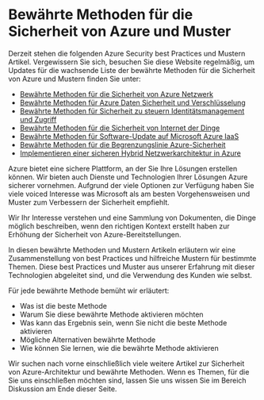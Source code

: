 <properties
   pageTitle="Bewährte Methoden für die Sicherheit von Azure und Muster | Microsoft Azure"
   description="Der Artikel enthält eine Einleitung zur Azure bewährte Methoden für Sicherheit und Muster und einer curated Liste best Practices für verschiedene Azure Ressourcen Sicherheit."
   services="azure-security"
   documentationCenter="na"
   authors="TomShinder"
   manager="MBaldwin"
   editor="TomSh"/>

<tags
   ms.service="security"
   ms.devlang="na"
   ms.topic="article"
   ms.tgt_pltfrm="na"
   ms.workload="na"
   ms.date="09/16/2016"
   ms.author="terrylan"/>

# <a name="azure-security-best-practices-and-patterns"></a>Bewährte Methoden für die Sicherheit von Azure und Muster

Derzeit stehen die folgenden Azure Security best Practices und Mustern Artikel. Vergewissern Sie sich, besuchen Sie diese Website regelmäßig, um Updates für die wachsende Liste der bewährte Methoden für die Sicherheit von Azure und Mustern finden Sie unter:  

- [Bewährte Methoden für die Sicherheit von Azure Netzwerk](azure-security-network-security-best-practices.md)
- [Bewährte Methoden für Azure Daten Sicherheit und Verschlüsselung](azure-security-data-encryption-best-practices.md)
- [Bewährte Methoden für Sicherheit zu steuern Identitätsmanagement und Zugriff](azure-security-identity-management-best-practices.md)
- [Bewährte Methoden für die Sicherheit von Internet der Dinge](azure-security-iot-best-practices.md)
- [Bewährte Methoden für Software-Update auf Microsoft Azure IaaS](azure-security-best-practices-software-updates-iaas.md)
- [Bewährte Methoden für die Begrenzungslinie Azure-Sicherheit](../best-practices-network-security.md)
- [Implementieren einer sicheren Hybrid Netzwerkarchitektur in Azure](../guidance/guidance-iaas-ra-secure-vnet-hybrid.md)

Azure bietet eine sichere Plattform, an der Sie Ihre Lösungen erstellen können. Wir bieten auch Dienste und Technologien Ihrer Lösungen Azure sicherer vornehmen. Aufgrund der viele Optionen zur Verfügung haben Sie viele voiced Interesse was Microsoft als am besten Vorgehensweisen und Muster zum Verbessern der Sicherheit empfiehlt.

Wir Ihr Interesse verstehen und eine Sammlung von Dokumenten, die Dinge möglich beschreiben, wenn den richtigen Kontext erstellt haben zur Erhöhung der Sicherheit von Azure-Bereitstellungen.

In diesen bewährte Methoden und Mustern Artikeln erläutern wir eine Zusammenstellung von best Practices und hilfreiche Mustern für bestimmte Themen. Diese best Practices und Muster aus unserer Erfahrung mit dieser Technologien abgeleitet sind, und die Verwendung des Kunden wie selbst.

Für jede bewährte Methode bemüht wir erläutert:

- Was ist die beste Methode
- Warum Sie diese bewährte Methode aktivieren möchten
- Was kann das Ergebnis sein, wenn Sie nicht die beste Methode aktivieren
- Mögliche Alternativen bewährte Methode
- Wie können Sie lernen, wie die bewährte Methode aktivieren

Wir suchen nach vorne einschließlich viele weitere Artikel zur Sicherheit von Azure-Architektur und bewährte Methoden. Wenn es Themen, für die Sie uns einschließen möchten sind, lassen Sie uns wissen Sie im Bereich Diskussion am Ende dieser Seite.
